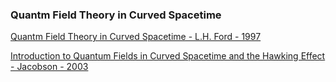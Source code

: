 ### Quantm Field Theory in Curved Spacetime

[Quantm Field Theory in Curved Spacetime - L.H. Ford - 1997](https://arxiv.org/abs/gr-qc/9707062)

[Introduction to Quantum Fields in Curved Spacetime and the Hawking Effect - Jacobson - 2003](https://arxiv.org/abs/gr-qc/0308048)

